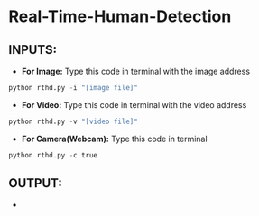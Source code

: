 # Real-Time-Human-Detection

## INPUTS:
- **For Image:** Type this code in terminal with the image address
```python
python rthd.py -i "[image file]"
```

- **For Video:** Type this code in terminal with the video address
```python
python rthd.py -v "[video file]"
```

- **For Camera(Webcam):** Type this code in terminal
```python
python rthd.py -c true
```

## OUTPUT:
- 
